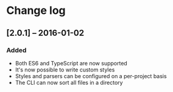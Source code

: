 # Change log

## [2.0.1] – 2016-01-02

### Added
- Both ES6 and TypeScript are now supported
- It's now possible to write custom styles
- Styles and parsers can be configured on a per-project basis
- The CLI can now sort all files in a directory
